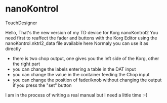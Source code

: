 # nanoKontrol
TouchDesigner

Hello,
That's the new version of my TD device for Korg nanoKontrol2
You need first to reaffect the fader and buttons with the Korg Editor using the nanoKontrol.nktrl2_data file available here
Normaly you can use it as directly
- there is two chop output, one gives you the left side of the Korg, other the right part
- you can change the labels entering a table in the DAT input
- you can change the value in the container feeding the Chop input
- you can change the position of fader/knob without changing the output if you press the "set" button

I am in the process of writing a real manual but I need a little time :-)
